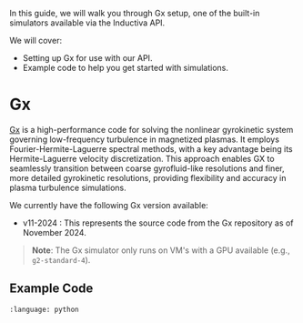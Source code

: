 In this guide, we will walk you through Gx setup, one of the 
built-in simulators available via the Inductiva API.

We will cover:

- Setting up Gx for use with our API.
- Example code to help you get started with simulations.

# Gx

[Gx](https://bitbucket.org/gyrokinetics/gx/src/gx/) is a high-performance code
for solving the nonlinear gyrokinetic system governing low-frequency turbulence
in magnetized plasmas. It employs Fourier-Hermite-Laguerre spectral methods,
with a key advantage being its Hermite-Laguerre velocity discretization. This
approach enables GX to seamlessly transition between coarse gyrofluid-like
resolutions and finer, more detailed gyrokinetic resolutions, providing
flexibility and accuracy in plasma turbulence simulations.


We currently have the following Gx version available:
- v11-2024 : This represents the source code from the Gx repository as of November 2024.

> **Note**: The Gx simulator only runs on VM's with a GPU available (e.g., `g2-standard-4`).

## Example Code

```{literalinclude} ../../inductiva/tests/test_simulators/gx/gx.py
:language: python
```